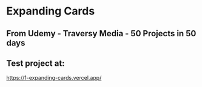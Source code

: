 # Expanding Cards

## From Udemy - Traversy Media - 50 Projects in 50 days

## Test project at: 

https://1-expanding-cards.vercel.app/